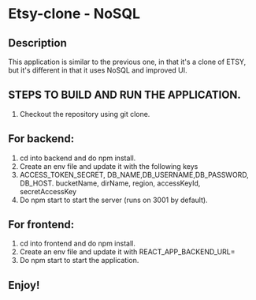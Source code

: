 # Etsy-clone - NoSQL
## Description
  This application is similar to the previous one, in that it's a clone of ETSY, but it's different in that it uses NoSQL and improved UI.
## STEPS TO BUILD AND RUN THE APPLICATION.
1. Checkout the repository using git clone.

## For backend:
1. cd into backend and do npm install.
2. Create an env file and update it with the following keys
3. ACCESS_TOKEN_SECRET, DB_NAME,DB_USERNAME,DB_PASSWORD, DB_HOST. bucketName, dirName, region, accessKeyId, secretAccessKey
4. Do npm start to start the server (runs on 3001 by default).
## For frontend:
1. cd into frontend and do npm install.
2. Create an env file and update it with  REACT_APP_BACKEND_URL=<backendpath>
3. Do npm start to start the application.  

## Enjoy!
